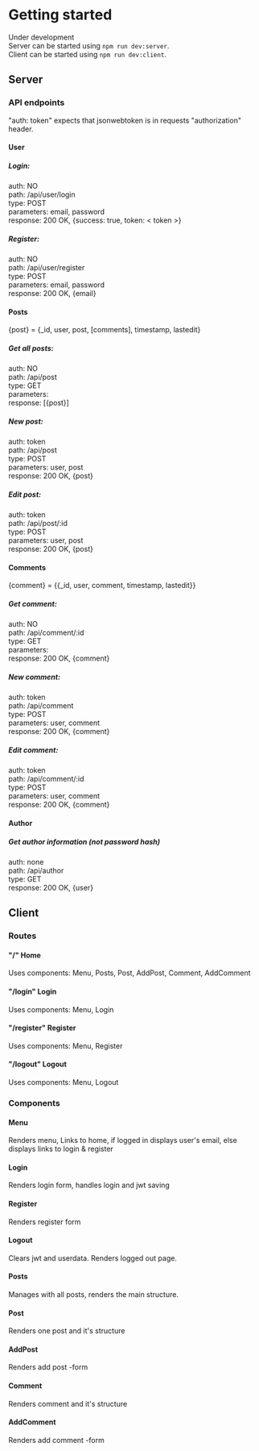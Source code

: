 # Getting started
Under development  
Server can be started using ```npm run dev:server```.  
Client can be started using ```npm run dev:client```.  

## Server

### API endpoints
"auth: token" expects that jsonwebtoken is in requests "authorization" header.

#### User
##### Login:
auth: NO  
path: /api/user/login  
type: POST  
parameters: email, password  
response: 200 OK, {success: true, token: < token >}    

##### Register:
auth: NO  
path: /api/user/register  
type: POST  
parameters: email, password  
response: 200 OK, {email}  

#### Posts
{post} = {_id, user, post, [comments], timestamp, lastedit}  

##### Get all posts:
auth: NO  
path: /api/post  
type: GET  
parameters:  
response: [{post}]  

##### New post:
auth: token  
path: /api/post  
type: POST  
parameters: user, post  
response: 200 OK, {post}  

##### Edit post:
auth: token  
path: /api/post/:id  
type: POST  
parameters: user, post  
response: 200 OK, {post}  

#### Comments
{comment} = {{_id, user, comment, timestamp, lastedit}}  

##### Get comment:
auth: NO  
path: /api/comment/:id  
type: GET  
parameters:  
response: 200 OK, {comment}  

##### New comment:
auth: token  
path: /api/comment  
type: POST  
parameters: user, comment  
response: 200 OK, {comment}  

##### Edit comment:
auth: token  
path: /api/comment/:id  
type: POST  
parameters: user, comment  
response: 200 OK, {comment}  

#### Author
##### Get author information (not password hash)
auth: none  
path: /api/author  
type: GET  
response: 200 OK, {user}  

## Client
### Routes
#### "/"             Home
Uses components: Menu, Posts, Post, AddPost, Comment, AddComment  

#### "/login"        Login
Uses components: Menu, Login

#### "/register"     Register
Uses components: Menu, Register

#### "/logout"       Logout
Uses components: Menu, Logout

### Components
#### Menu
Renders menu, Links to home, if logged in displays user's email, else displays links to login & register

#### Login
Renders login form, handles login and jwt saving

#### Register
Renders register form

#### Logout
Clears jwt and userdata. Renders logged out page.

#### Posts
Manages with all posts, renders the main structure.

#### Post
Renders one post and it's structure

#### AddPost
Renders add post -form

#### Comment
Renders comment and it's structure

#### AddComment
Renders add comment -form
